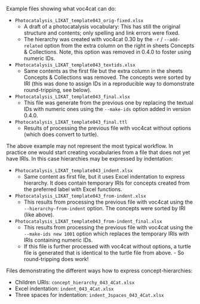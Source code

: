 Example files showing what voc4cat can do:

- `Photocatalysis_LIKAT_template043_orig-fixed.xlsx`
  - A draft of a photocatalysis vocabulary: This has still the original structure and contents; only spelling and link errors were fixed.
  - The hierarchy was created with voc4cat 0.30 by the `-r` / `--add-related` option from the extra column on the right in sheets Concepts & Collections. Note, this option was removed in 0.4.0 to foster using numeric IDs.
- `Photocatalysis_LIKAT_template043_textids.xlsx`
  - Same contents as the first file but the extra column in the sheets Concepts & Collections was removed. The concepts were sorted by IRI (this was done to assign IDs in a reproducible way to domonstrate round-tripping, see below).
- `Photocatalysis_LIKAT_template043_final.xlsx`
  - This file was generate from the previous one by replacing the textual IDs with numeric ones using the `--make-ids` option added in version 0.4.0.
- `Photocatalysis_LIKAT_template043_final.ttl`
  - Results of processing the previous file with voc4cat without options (which does convert to turtle).

The above example may not represent the most typical workflow.
In practice one would start creating vocabularies from a file that does not yet have IRIs.
In this case hierarchies may be expressed by indentation:

- `Photocatalysis_LIKAT_template043_indent.xlsx`
  - Same content as first file, but it uses Excel indentation to express hierarchy. It does contain temporary IRIs for concepts created from the preferred label with Excel functions.
- `Photocatalysis_LIKAT_template043_from-indent.xlsx`
  - This results from processing the previous file with voc4cat using the `--hierarchy-from-indent` option. The concepts were sorted by IRI (like above).
- `Photocatalysis_LIKAT_template043_from-indent_final.xlsx`
  - This results from processing the previous file with voc4cat using the `--make-ids new 1001` option which replaces the temporary IRIs with IRIs containing  numeric IDs.
  - If this file is further processed with voc4cat without options, a turtle file is generated that is identical to the turtle file from above. - So round-tripping does work!

Files demonstrating the different ways how to express concept-hierarchies:

- Children URIs: `concept_hierarchy_043_4Cat.xlsx`
- Excel indentation: `indent_043_4Cat.xlsx`
- Three spaces for indentation: `indent_3spaces_043_4Cat.xlsx`
